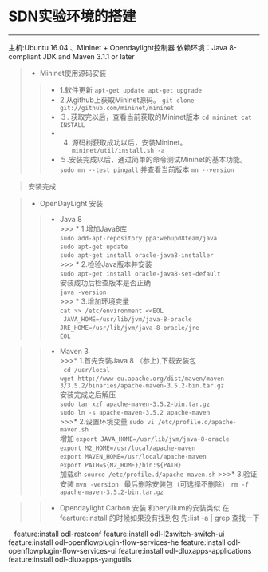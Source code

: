 # SDN实验环境的搭建

------
主机:Ubuntu 16.04 、Mininet + Opendaylight控制器   依赖环境：Java 8-compliant JDK and Maven 3.1.1 or later


> * Mininet使用源码安装
> >  * 1.软件更新
        `apt-get update
        apt-get upgrade`
> >  * 2.从github上获取Mininet源码。
    `git clone git://github.com/mininet/mininet`
> >  * ３. 获取完以后，查看当前获取的Mininet版本
    `cd mininet
     cat INSTALL`
> >  * 4.  源码树获取成功以后，安装Mininet。
    ` mininet/util/install.sh -a`
> >  * ５.安装完成以后，通过简单的命令测试Mininet的基本功能。
    `sudo mn --test pingall`
    并查看当前版本
    `mn --version`

>  安装完成


> * OpenDayLight 安装</br>
>> *  Java 8 </br>
    >>> * 1.增加Java8库</br>
    `sudo add-apt-repository ppa:webupd8team/java`</br>
    `sudo apt-get update`</br>
   `sudo apt-get install oracle-java8-installer
    `</br>
    >>>  * 2.检验Java版本并安装</br>
    `sudo apt-get install oracle-java8-set-default`</br>
    安装成功后检查版本是否正确</br>
    `java -version `</br>
    >>>  * 3.增加环境变量</br>
    `cat >> /etc/environment <<EOL`</br>
   ` JAVA_HOME=/usr/lib/jvm/java-8-oracle`</br>
    `JRE_HOME=/usr/lib/jvm/java-8-oracle/jre`</br>
    `EOL`</br>
    
>> * Maven 3 </br>
    >>>* 1.首先安装Java 8 （参上),下载安装包</br> 
    ` cd /usr/local`</br>
    `wget http://www-eu.apache.org/dist/maven/maven-3/3.5.2/binaries/apache-maven-3.5.2-bin.tar.gz`</br>
    安装完成之后解压</br>
    `sudo tar xzf apache-maven-3.5.2-bin.tar.gz`</br>
    `sudo ln -s apache-maven-3.5.2 apache-maven`</br>
     >>>* 2.设置环境变量
     `sudo vi /etc/profile.d/apache-maven.sh`<br/>
     增加
     `export JAVA_HOME=/usr/lib/jvm/java-8-oracle`<br/>`export M2_HOME=/usr/local/apache-maven`<br/>`export MAVEN_HOME=/usr/local/apache-maven`<br/>`export PATH=${M2_HOME}/bin:${PATH}`<br/>
     加载sh
     `source /etc/profile.d/apache-maven.sh`
     >>>* 3.验证安装
     `mvn -version `
     最后删除安装包（可选择不删除）
     `rm -f apache-maven-3.5.2-bin.tar.gz`
     
>> * Opendaylight Carbon 安装
    和beryllium的安装类似  在fearture:install 的时候如果没有找到包 先:list -a | grep 查找一下
    
    feature:install odl-restconf
    feature:install odl-l2switch-switch-ui
    feature:install odl-openflowplugin-flow-services-he
    feature:install odl-openflowplugin-flow-services-ui
    feature:install odl-dluxapps-applications
    feature:install odl-dluxapps-yangutils
